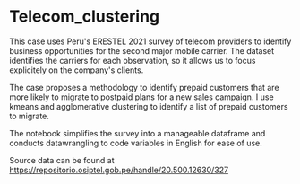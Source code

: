 # Telecom_clustering

This case uses Peru's ERESTEL 2021 survey of telecom providers to identify business opportunities for the second major mobile carrier. The dataset identifies the carriers for each observation, so it allows us to focus explicitely on the company's clients. 

The case proposes a methodology to identify prepaid customers that are more likely to migrate to postpaid plans for a new sales campaign. I use kmeans and agglomerative clustering to identify a list of prepaid customers to migrate.  

The notebook simplifies the survey into a manageable dataframe and conducts datawrangling to code variables in English for ease of use. 

Source data can be found at https://repositorio.osiptel.gob.pe/handle/20.500.12630/327
